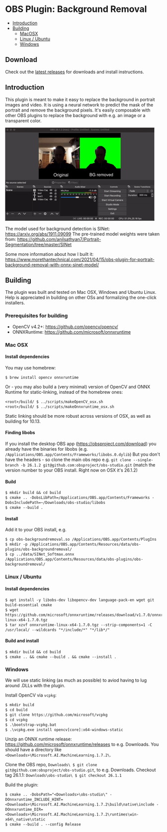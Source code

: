 # OBS Plugin: Background Removal

- [Introduction](#introduction)
- [Building](#building)
  - [MacOSX](#mac-osx)
  - [Linux / Ubuntu](#linux--ubuntu)
  - [Windows](#windows)

## Download
Check out the [latest releases](https://github.com/royshil/obs-backgroundremoval/releases) for downloads and install instructions.

## Introduction

This plugin is meant to make it easy to replace the background in portrait images and video.
It is using a neural network to predict the mask of the portrait and remove the background pixels.
It's easily composable with other OBS plugins to replace the background with e.g. an image or
a transparent color.

![](demo.gif)

The model used for background detection is SINet: https://arxiv.org/abs/1911.09099
The pre-trained model weights were taken from: https://github.com/anilsathyan7/Portrait-Segmentation/tree/master/SINet

Some more information about how I built it: https://www.morethantechnical.com/2021/04/15/obs-plugin-for-portrait-background-removal-with-onnx-sinet-model/

## Building

The plugin was built and tested on Mac OSX, Windows and Ubuntu Linux. Help is appreciated in building on other OSs and formalizing the one-click installers.

### Prerequisites for building
- OpenCV v4.2+: https://github.com/opencv/opencv/
- ONNXRuntime: https://github.com/microsoft/onnxruntime

### Mac OSX

#### Install dependencies

You may use homebrew:
```
$ brew install opencv onnxruntime
```

Or - you may also build a (very minimal) version of OpenCV and ONNX Runtime for static-linking, instead of the homebrew ones:
```
<root>/build/ $ ../scripts/makeOpenCV_osx.sh
<root>/build/ $ ../scripts/makeOnnxruntime_osx.sh
```
Static linking should be more robust across versions of OSX, as well as building for 10.13.

#### Finding libobs

If you install the desktop OBS app (https://obsproject.com/download) you already have the binaries
for libobs (e.g. `/Applications/OBS.app/Contents/Frameworks/libobs.0.dylib`)
But you don't have the headers - so clone the main obs repo e.g. `git clone --single-branch -b 26.1.2 git@github.com:obsproject/obs-studio.git` (match the version number to your OBS install. Right now on OSX it's 26.1.2)

#### Build
```
$ mkdir build && cd build
$ cmake .. -DobsLibPath=/Applications/OBS.app/Contents/Frameworks -DobsIncludePath=~/Downloads/obs-studio/libobs
$ cmake --build .
```

#### Install
Add it to your OBS install, e.g.
```
$ cp obs-backgroundremoval.so /Applications/OBS.app/Contents/PlugIns
$ mkdir -p /Applications/OBS.app/Contents/Resources/data/obs-plugins/obs-backgroundremoval/
$ cp ../data/SINet_Softmax.onnx /Applications/OBS.app/Contents/Resources/data/obs-plugins/obs-backgroundremoval/
```

### Linux / Ubuntu

#### Install dependencies
```
$ apt install -y libobs-dev libopencv-dev language-pack-en wget git build-essential cmake
$ wget https://github.com/microsoft/onnxruntime/releases/download/v1.7.0/onnxruntime-linux-x64-1.7.0.tgz
$ tar xzvf onnxruntime-linux-x64-1.7.0.tgz --strip-components=1 -C /usr/local/ --wildcards "*/include/*" "*/lib*/"
```

#### Build and install
```
$ mkdir build && cd build
$ cmake .. && cmake --build . && cmake --install .
```

### Windows

We will use static linking (as much as possible) to aviod having to lug around .DLLs with the plugin.

Install OpenCV via `vcpkg`:
```
$ mkdir build
$ cd build
$ git clone https://github.com/microsoft/vcpkg
$ cd vcpkg
$ .\bootstrap-vcpkg.bat
$ .\vcpkg.exe install opencv[core]:x64-windows-static
```

Unzip an ONNX runtime release: https://github.com/microsoft/onnxruntime/releases to e.g. Downloads.
You should have a directory like `<Downloads>\Microsoft.AI.MachineLearning.1.7.2\`.

Clone the OBS repo, `Downloads\ $ git clone git@github.com:obsproject/obs-studio.git`, to e.g. Downloads.
Checkout tag 26.1.1: `Downloads\obs-studio\ $ git checkout 26.1.1`

Build the plugin:
```
$ cmake .. -DobsPath="<Downloads>\obs-studio\" -DOnnxruntime_INCLUDE_HINT=<Downloads>\Microsoft.AI.MachineLearning.1.7.2\build\native\include -DOnnxruntime_DIR=<Downloads>\Microsoft.AI.MachineLearning.1.7.2\runtimes\win-x64\_native\static
$ cmake --build . --config Release
```
